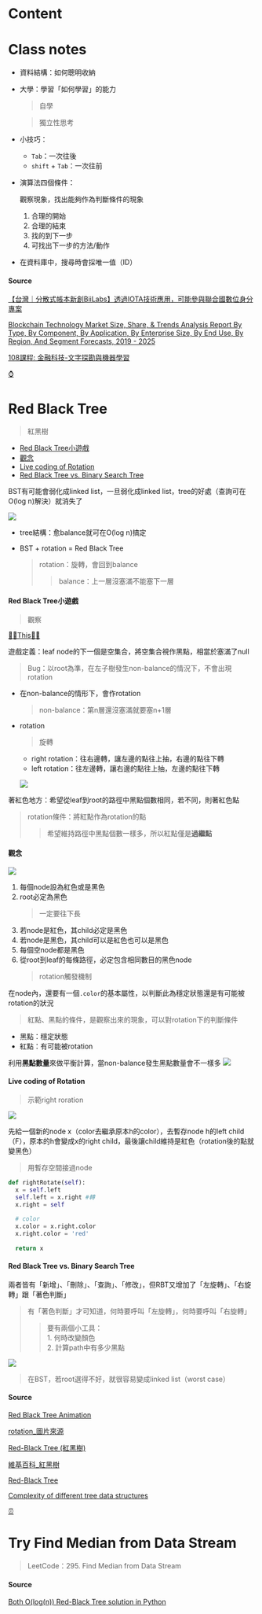 # Content 


# Class notes

- 資料結構：如何聰明收納

- 大學：學習「如何學習」的能力
  > 自學
  
  > 獨立性思考
  
- 小技巧：
  - `Tab`：一次往後
  - `shift` + `Tab`：一次往前
  
- 演算法四個條件：
  
  觀察現象，找出能夠作為判斷條件的現象

  1. 合理的開始 
  2. 合理的結束
  3. 找的到下一步
  4. 可找出下一步的方法/動作
   
  
- 在資料庫中，搜尋時會採唯一值（ID）
  

#### Source
[【台灣｜分散式帳本新創BiiLabs】透過IOTA技術應用，可能參與聯合國數位身分專案](https://www.blocktempo.com/taiwan-biilabs-use-iota-building-did-with-un/)

[Blockchain Technology Market Size, Share, & Trends Analysis Report By Type, By Component, By Application, By Enterprise Size, By End Use, By Region, And Segment Forecasts, 2019 - 2025](https://www.grandviewresearch.com/industry-analysis/blockchain-technology-market)

[108課程: 金融科技-文字探勘與機器學習](http://18.217.252.187/%E8%AA%B2%E7%A8%8B%E6%9C%9F%E6%9C%AB%E6%88%90%E6%9E%9C%E7%99%BC%E8%A1%A8/)

[⌚](https://github.com/vanikk06/Data-structures-and-Algorithms/blob/master/week_10/README.md#content)

# Red Black Tree
  > 紅黑樹

- [Red Black Tree小遊戲](https://github.com/vanikk06/Data-structures-and-Algorithms/blob/master/week_10/README.md#red-black-tree%E5%B0%8F%E9%81%8A%E6%88%B2)
- [觀念](https://github.com/vanikk06/Data-structures-and-Algorithms/blob/master/week_10/README.md#%E8%A7%80%E5%BF%B5)
- [Live coding of Rotation](https://github.com/vanikk06/Data-structures-and-Algorithms/blob/master/week_10/README.md#live-coding-of-rotation)
- [Red Black Tree vs. Binary Search Tree](https://github.com/vanikk06/Data-structures-and-Algorithms/blob/master/week_10/README.md#red-black-tree-vs-binary-search-tree)

BST有可能會弱化成linked list，一旦弱化成linked list，tree的好處（查詢可在O(log n)解決）就消失了

![](https://yotsuba1022.gitbooks.io/data-structure-note/content/assets/rbtree-1.png)

- tree結構：愈balance就可在O(log n)搞定

- BST + rotation = Red Black Tree
  > rotation：旋轉，會回到balance
  >> balance：上一層沒塞滿不能塞下一層

#### Red Black Tree小遊戲
  > 觀察
  
 [✌🏻This🤞🏻](https://www.cs.usfca.edu/~galles/visualization/RedBlack.html)
 
遊戲定義：leaf node的下一個是空集合，將空集合視作黑點，相當於塞滿了null
  > Bug：以root為準，在左子樹發生non-balance的情況下，不會出現rotation

- 在non-balance的情形下，會作rotation
  > non-balance：第n層還沒塞滿就要塞n+1層

- rotation
  > 旋轉
    - right rotation：往右邊轉，讓左邊的點往上抽，右邊的點往下轉
    - left rotation：往左邊轉，讓右邊的點往上抽，左邊的點往下轉
    
    ![](https://upload.wikimedia.org/wikipedia/commons/3/31/Tree_rotation_animation_250x250.gif)

著紅色地方：希望從leaf到root的路徑中黑點個數相同，若不同，則著紅色點
  > rotation條件：將紅點作為rotation的點
  >> 希望維持路徑中黑點個數一樣多，所以紅點僅是**過繼點**


#### 觀念

![](https://yotsuba1022.gitbooks.io/data-structure-note/content/assets/rbtree-2.png)

1. 每個node設為紅色或是黑色
2. root必定為黑色
    > 一定要往下長
3. 若node是紅色，其child必定是黑色
4. 若node是黑色，其child可以是紅色也可以是黑色
5. 每個空node都是黑色
6. 從root到leaf的每條路徑，必定包含相同數目的黑色node
    > rotation觸發機制
    
在node內，還要有一個`.color`的基本屬性，以判斷此為穩定狀態還是有可能被rotation的狀況
  > 紅點、黑點的條件，是觀察出來的現象，可以對rotation下的判斷條件
  - 黑點：穩定狀態
  - 紅點：有可能被rotation
 
利用**黑點數量**來做平衡計算，當non-balance發生黑點數量會不一樣多
![](https://upload.wikimedia.org/wikipedia/commons/thumb/6/66/Red-black_tree_example.svg/675px-Red-black_tree_example.svg.png)

#### Live coding of Rotation
  > 示範right roration

![](https://github.com/vanikk06/Data-structures-and-Algorithms/blob/master/week_10/image/1577102692121.jpg)

先給一個新的node x（color去繼承原本h的color），去暫存node h的left child（F），原本的h會變成x的right child，最後讓child維持是紅色（rotation後的點就變黑色）
 > 用暫存空間接過node

```python
def rightRotate(self):
  x = self.left
  self.left = x.right #轉
  x.right = self
  
  # color
  x.color = x.right.color
  x.right.color = 'red'
  
  return x
```

#### Red Black Tree vs. Binary Search Tree

兩者皆有「新增」、「刪除」、「查詢」、「修改」，但RBT又增加了「左旋轉」、「右旋轉」跟「著色判斷」
> 有「著色判斷」才可知道，何時要呼叫「左旋轉」，何時要呼叫「右旋轉」
>> 要有兩個小工具：\
    1. 何時改變顏色\
    2. 計算path中有多少黑點
    

![](https://github.com/vanikk06/Data-structures-and-Algorithms/blob/master/week_10/image/1577106909037.jpg)
> 在BST，若root選得不好，就很容易變成linked list（worst case）



#### Source
[Red Black Tree Animation](https://www.youtube.com/watch?time_continue=119&v=rcDF8IqTnyI&feature=emb_logo)

[rotation_圖片來源](https://en.wikipedia.org/wiki/Tree_rotation)

[Red-Black Tree (紅黑樹)](https://yotsuba1022.gitbooks.io/data-structure-note/content/1.4.3-red-black-tree.html)

[維基百科_紅黑樹](https://zh.wikipedia.org/wiki/%E7%BA%A2%E9%BB%91%E6%A0%91)

[Red-Black Tree](http://www.ciaoshen.com/algorithm/2018/11/09/red-black-tree.html)

[Complexity of different tree data structures](https://subscription.packtpub.com/book/application_development/9781786463890/6/ch06lvl1sec63/complexity-of-different-tree-data-structures)

[⏰](https://github.com/vanikk06/Data-structures-and-Algorithms/blob/master/week_10/README.md#content)

# Try Find Median from Data Stream
  > LeetCode：295. Find Median from Data Stream

#### Source
[Both O(log(n)) Red-Black Tree solution in Python](https://leetcode.com/problems/find-median-from-data-stream/discuss/74134/both-ologn-red-black-tree-solution-in-python)

